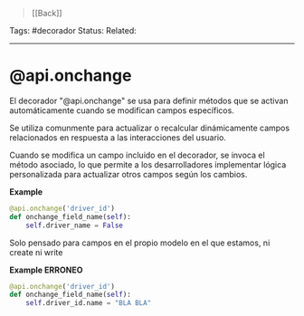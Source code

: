 > [[Back]]


Tags: #decorador
Status: 
Related: 

___

# @api.onchange

El decorador "@api.onchange" se usa para definir métodos que se activan automáticamente cuando se modifican campos específicos.

Se utiliza comunmente para actualizar o recalcular dinámicamente campos relacionados en respuesta a las interacciones del usuario.

Cuando se modifica un campo incluido en el decorador, se invoca el método asociado, lo que permite a los desarrolladores implementar lógica personalizada para actualizar otros campos según los cambios.

**Example**
```python
@api.onchange('driver_id')
def onchange_field_name(self):
    self.driver_name = False
```


Solo pensado para campos en el propio modelo en el que estamos, ni create ni write

**Example ERRONEO**
```python
@api.onchange('driver_id')
def onchange_field_name(self):
    self.driver_id.name = "BLA BLA"
```

